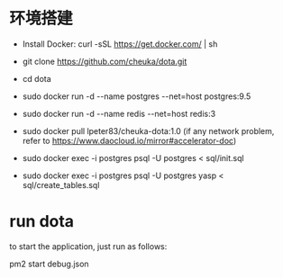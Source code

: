 # 环境搭建

- Install Docker: curl -sSL https://get.docker.com/ | sh
- git clone https://github.com/cheuka/dota.git
- cd dota
- sudo docker run -d --name postgres --net=host postgres:9.5
- sudo docker run -d --name redis --net=host redis:3
- sudo docker pull lpeter83/cheuka-dota:1.0  (if any network problem, refer to https://www.daocloud.io/mirror#accelerator-doc)

- sudo docker exec -i postgres psql -U postgres < sql/init.sql
- sudo docker exec -i postgres psql -U postgres yasp < sql/create_tables.sql



# run dota

to start the application, just run as follows:

  pm2 start debug.json
